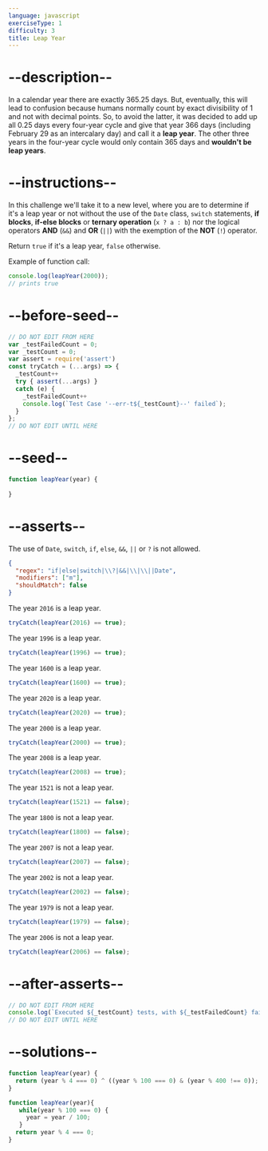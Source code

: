 ```yaml
---
language: javascript
exerciseType: 1
difficulty: 3
title: Leap Year
---
```


# --description--

In a calendar year there are exactly 365.25 days. But, eventually, this will lead to confusion because humans normally count by exact divisibility of 1 and not with decimal points. So, to avoid the latter, it was decided to add up all 0.25 days every four-year cycle and give that year 366 days (including February 29 as an intercalary day) and call it a __leap year__. The other three years in the four-year cycle would only contain 365 days and __wouldn't be leap years__.

# --instructions--

In this challenge we'll take it to a new level, where you are to determine if it's a leap year or not without the use of the `Date` class, `switch` statements, __if blocks__, __if-else blocks__ or __ternary operation__ (`x ? a : b`) nor the logical operators __AND__ (`&&`) and __OR__ (`||`) with the exemption of the __NOT__ (`!`) operator.

Return `true` if it's a leap year, `false` otherwise.

Example of function call:
```javascript
console.log(leapYear(2000));
// prints true
```

# --before-seed--

```javascript
// DO NOT EDIT FROM HERE
var _testFailedCount = 0;
var _testCount = 0;
var assert = require('assert')
const tryCatch = (...args) => {
  _testCount++
  try { assert(...args) }
  catch (e) {
    _testFailedCount++
    console.log(`Test Case '--err-t${_testCount}--' failed`);
  }
};
// DO NOT EDIT UNTIL HERE
```

# --seed--

```javascript
function leapYear(year) {
  
}
```

# --asserts--

The use of `Date`, `switch`, `if`, `else`, `&&`, `||` or `?` is not allowed.

```json
{
  "regex": "if|else|switch|\\?|&&|\\|\\||Date",
  "modifiers": ["m"],
  "shouldMatch": false
}
```

The year `2016` is a leap year.

```javascript
tryCatch(leapYear(2016) == true);
```

The year `1996` is a leap year.

```javascript
tryCatch(leapYear(1996) == true);
```

The year `1600` is a leap year.

```javascript
tryCatch(leapYear(1600) == true);
```

The year `2020` is a leap year.

```javascript
tryCatch(leapYear(2020) == true);
```

The year `2000` is a leap year.

```javascript
tryCatch(leapYear(2000) == true);
```

The year `2008` is a leap year.

```javascript
tryCatch(leapYear(2008) == true);
```

The year `1521` is not a leap year.

```javascript
tryCatch(leapYear(1521) == false);
```

The year `1800` is not a leap year.

```javascript
tryCatch(leapYear(1800) == false);
```

The year `2007` is not a leap year.

```javascript
tryCatch(leapYear(2007) == false);
```

The year `2002` is not a leap year.

```javascript
tryCatch(leapYear(2002) == false);
```

The year `1979` is not a leap year.

```javascript
tryCatch(leapYear(1979) == false);
```

The year `2006` is not a leap year.

```javascript
tryCatch(leapYear(2006) == false);
```

# --after-asserts--

```javascript
// DO NOT EDIT FROM HERE 
console.log(`Executed ${_testCount} tests, with ${_testFailedCount} failures`);
// DO NOT EDIT UNTIL HERE
```

# --solutions--

```javascript
function leapYear(year) {
  return (year % 4 === 0) ^ ((year % 100 === 0) & (year % 400 !== 0));
}
```

```javascript
function leapYear(year){
   while(year % 100 === 0) {
     year = year / 100;
   }
  return year % 4 === 0; 
}
```
